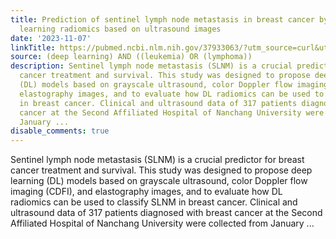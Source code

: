 ```yaml
---
title: Prediction of sentinel lymph node metastasis in breast cancer by using deep
  learning radiomics based on ultrasound images
date: '2023-11-07'
linkTitle: https://pubmed.ncbi.nlm.nih.gov/37933063/?utm_source=curl&utm_medium=rss&utm_campaign=pubmed-2&utm_content=1byXLWG-5Hn0_qdLgZYpDfLA2UWGhGNgZGereuo1rJN2aoAQXP&fc=20220814223158&ff=20231108170759&v=2.17.9.post6+86293ac
source: (deep learning) AND ((leukemia) OR (lymphoma))
description: Sentinel lymph node metastasis (SLNM) is a crucial predictor for breast
  cancer treatment and survival. This study was designed to propose deep learning
  (DL) models based on grayscale ultrasound, color Doppler flow imaging (CDFI), and
  elastography images, and to evaluate how DL radiomics can be used to classify SLNM
  in breast cancer. Clinical and ultrasound data of 317 patients diagnosed with breast
  cancer at the Second Affiliated Hospital of Nanchang University were collected from
  January ...
disable_comments: true
---
```

Sentinel lymph node metastasis (SLNM) is a crucial predictor for breast cancer treatment and survival. This study was designed to propose deep learning (DL) models based on grayscale ultrasound, color Doppler flow imaging (CDFI), and elastography images, and to evaluate how DL radiomics can be used to classify SLNM in breast cancer. Clinical and ultrasound data of 317 patients diagnosed with breast cancer at the Second Affiliated Hospital of Nanchang University were collected from January ...